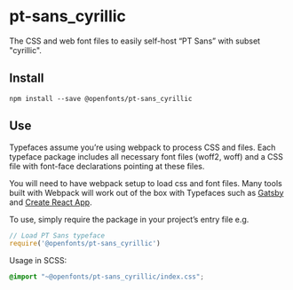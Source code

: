 
# pt-sans_cyrillic

The CSS and web font files to easily self-host “PT Sans” with subset "cyrillic".

## Install

`npm install --save @openfonts/pt-sans_cyrillic`

## Use

Typefaces assume you’re using webpack to process CSS and files. Each typeface
package includes all necessary font files (woff2, woff) and a CSS file with
font-face declarations pointing at these files.

You will need to have webpack setup to load css and font files. Many tools built
with Webpack will work out of the box with Typefaces such as [Gatsby](https://github.com/gatsbyjs/gatsby)
and [Create React App](https://github.com/facebookincubator/create-react-app).

To use, simply require the package in your project’s entry file e.g.

```javascript
// Load PT Sans typeface
require('@openfonts/pt-sans_cyrillic')
```

Usage in SCSS:
```scss
@import "~@openfonts/pt-sans_cyrillic/index.css";
```
